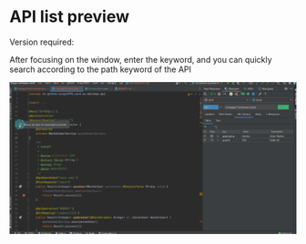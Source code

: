 # API list preview

Version required: <Badge text="2022.1.5" />

After focusing on the window, enter the keyword, and you can quickly search according to the path keyword of the API

![apiDocExample](/img/apiPreview.gif)

